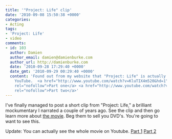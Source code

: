 ```yaml
---
title: '"Project: Life" clip'
date: '2010-09-08 15:50:38 +0000'
categories:
- Acting
tags:
- 'Project: Life'
- video
comments:
- id: 103
  author: Damien
  author_email: damien@damienburke.com
  author_url: http://damienburke.com
  date: '2010-09-28 17:29:40 +0000'
  date_gmt: '2010-09-29 00:29:40 +0000'
  content: 'Found out from my website that "Project: Life" is actually available on
    YouTube.  <a href="http://www.youtube.com/watch?v=KluTIX4m520&hd=1"
    rel="nofollow">Part one</a> <a href="http://www.youtube.com/watch?v=GkzA0ZJ01Rk&hd=1"
    rel="nofollow">Part two</a>'
---
```


I've finally managed to post a short clip from "Project: Life," a brilliant
mockumentary I narrated a couple of years ago. See the clip and then go learn
more about [the movie](http://projectlifemovie.com). Beg them to sell you DVD's.
You're going to want to see this.

Update: You can actually see the whole movie on Youtube. [Part 1](http://www.youtube.com/watch?v=KluTIX4m520&hd=1) [Part 2](http://www.youtube.com/watch?v=GkzA0ZJ01Rk&hd=1)
